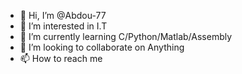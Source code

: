 - 👋 Hi, I’m @Abdou-77
- 👀 I’m interested in I.T
- 🌱 I’m currently learning C/Python/Matlab/Assembly
- 💞️ I’m looking to collaborate on Anything
- 📫 How to reach me <My email>

<!---
Abdou-77/Abdou-77 is a ✨ special ✨ repository because its `README.md` (this file) appears on your GitHub profile.
You can click the Preview link to take a look at your changes.
--->
